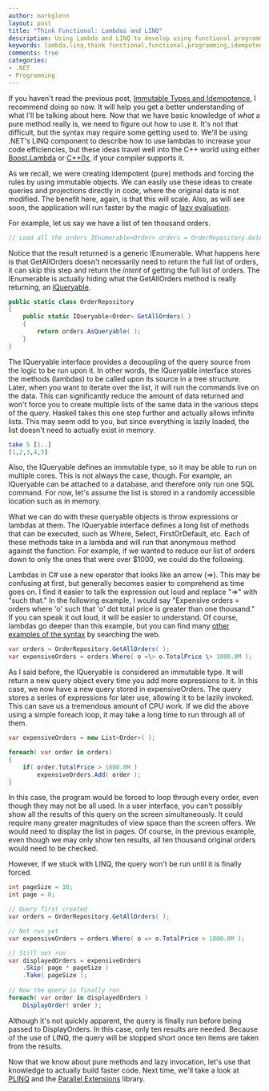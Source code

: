 ```yaml
---
author: markglenn
layout: post
title: "Think Functional: Lambdas and LINQ"
description: Using Lambda and LINQ to develop using functional programming styles
keywords: lambda,linq,think functional,functional,programming,idempotence,.NET
comments: true
categories:
- .NET
- Programming
---
```


If you haven't read the previous post, 
[Immutable Types and Idempotence](http://www.codefixes.com/2010/11/think-functional-immutable-types-and-idempotence/),
I recommend doing so now. It will help you get a better understanding of
what I'll be talking about here. Now that we have basic knowledge of
*what* a pure method really is, we need to figure out how to use it.
It's not that difficult, but the syntax may require some getting used
to. We'll be using .NET's LINQ component to describe how to use lambdas
to increase your code efficiencies, but these ideas travel well into the
C++ world using either
[Boost.Lambda](http://www.boost.org/doc/libs/1_44_0/doc/html/lambda.html)
or
[C++0x](http://en.wikipedia.org/wiki/C++0x#Lambda_functions_and_expressions),
if your compiler supports it.

<!--more-->

As we recall, we were creating idempotent
(pure) methods and forcing the rules by using immutable objects. We can
easily use these ideas to create queries and projections directly in
code, where the original data is not modified. The benefit here, again,
is that this will scale. Also, as will see soon, the application will
run faster by the magic of 
[lazy evaluation](http://en.wikipedia.org/wiki/Lazy_evaluation).

For example, let us say we have a list of ten thousand orders.

``` csharp
// Load all the orders IEnumerable<Order> orders = OrderRepository.GetAllOrders( );
```

Notice that the result returned
is a generic IEnumerable. What happens here is that GetAllOrders doesn't
necessarily need to return the full list of orders, it can skip this
step and return the *intent* of getting the full list of orders. The
IEnumerable is actually hiding what the GetAllOrders method is really
returning, an
[IQueryable](http://msdn.microsoft.com/en-us/library/system.linq.iqueryable.aspx).

``` csharp
public static class OrderRepository
{ 
    public static IQueryable<Order> GetAllOrders( )
    {
        return orders.AsQueryable( );
    }
}
```

The IQueryable interface provides a decoupling of the query
source from the logic to be run upon it. In other words, the IQueryable
interface stores the methods (lambdas) to be called upon its source in a
tree structure. Later, when you want to iterate over the list, it will
run the commands live on the data. This can significantly reduce the
amount of data returned and won't force you to create multiple lists of
the same data in the various steps of the query. Haskell takes this one
step further and actually allows infinite lists. This may seem odd to
you, but since everything is lazily loaded, the list doesn't need to
actually exist in memory.

``` hs
take 5 [1..]
[1,2,3,4,5]
```

Also, the IQueryable defines an immutable type, so
it may be able to run on multiple cores. This is not always the case,
though. For example, an IQueryable can be attached to a database, and
therefore only run one SQL command. For now, let's assume the list is
stored in a randomly accessible location such as in memory.

What we can
do with these queryable objects is throw expressions or lambdas at them.
The IQueryable interface defines a long list of methods that can be
executed, such as Where, Select, FirstOrDefault, etc. Each of these
methods take in a lambda and will run that anonymous method against the
function. For example, if we wanted to reduce our list of orders down to
only the ones that were over $1000, we could do the following.

Lambdas in C\# use a new operator that looks like an arrow (=\>). This may be
confusing at first, but generally becomes easier to comprehend as time
goes on. I find it easier to talk the expression out loud and replace
"=\>" with "such that." In the following example, I would say "Expensive
orders = orders where 'o' such that 'o' dot total price is greater than
one thousand." If you can speak it out loud, it will be easier to
understand. Of course, lambdas go deeper than this example, but you can
find many [other examples of the syntax](http://msdn.microsoft.com/en-us/library/bb397687.aspx) by
searching the web.

``` csharp
var orders = OrderRepository.GetAllOrders( );
var expensiveOrders = orders.Where( o =\> o.TotalPrice \> 1000.0M );
```

As I said before, the IQueryable
is considered an immutable type. It will return a new query object every
time you add more expressions to it. In this case, we now have a new
query stored in expensiveOrders. The query stores a series of
expressions for later use, allowing it to be lazily invoked. This can
save us a tremendous amount of CPU work. If we did the above using a
simple foreach loop, it may take a long time to run through all of them.

``` csharp
var expensiveOrders = new List<Order>( );

foreach( var order in orders)
{ 
    if( order.TotalPrice > 1000.0M )
        expensiveOrders.Add( order );
}
```

In this case, the program would
be forced to loop through every order, even though they may not be all
used. In a user interface, you can't possibly show all the results of
this query on the screen simultaneously. It could require many greater
magnitudes of view space than the screen offers. We would need to
display the list in pages. Of course, in the previous example, even
though we may only show ten results, all ten thousand original orders
would need to be checked.

However, if we stuck with LINQ, the query
won't be run until it is finally forced.

``` csharp
int pageSize = 10;
int page = 0;

// Query first created
var orders = OrderRepository.GetAllOrders( );

// Not run yet
var expensiveOrders = orders.Where( o => o.TotalPrice > 1000.0M );

// Still not run
var displayedOrders = expensiveOrders
    .Skip( page * pageSize )
    .Take( pageSize );
    
// Now the query is finally run
foreach( var order in displayedOrders )
    DisplayOrder( order );
```
Although it's not quickly apparent, the query is finally run before being passed to
DisplayOrders. In this case, only ten results are needed. Because of the
use of LINQ, the query will be stopped short once ten items are taken
from the results. 

Now that we know about pure methods and lazy
invocation, let's use that knowledge to actually build faster code. Next
time, we'll take a look at
[PLINQ](http://en.wikipedia.org/wiki/Parallel_Extensions#Parallel_LINQ)
and the [Parallel Extensions](http://en.wikipedia.org/wiki/Parallel_Extensions) library.
